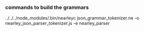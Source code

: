 
### commands to build the grammars

../../../node_modules/.bin/nearleyc json_grammar_tokenizer.ne -o nearley_json_parser_tokenizer.js -e nearley_parser
